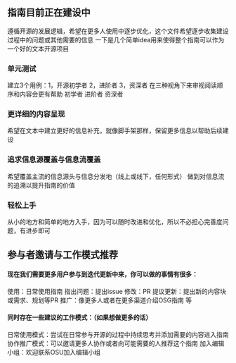 ## 指南目前正在建设中
遵循开源的发展逻辑，希望在更多人使用中逐步优化，这个文件希望逐步收集建设过程中的问题或其他需要的信息
一下是几个简单idea用来使得整个指南可以作为一个好的文本开源项目

### 单元测试
建立3个用例：1，开源初学者  2，进阶者  3，资深者
在三种视角下来审视阅读顺序和内容会更有帮助
初学者
进阶者
资深者


### 更详细的内容呈现
希望在文本中建立更好的信息补充，就像脚手架那样，保留更多信息以帮助后续建设


### 追求信息源覆盖与信息流覆盖
希望覆盖主流的信息源头与信息分发地（线上或线下，任何形式）
做到对信息流的追溯以提升指南的价值


### 轻松上手
从小的地方和简单的地方入手，因为可以随时改进和优化，所以不必担心完善度问题，有进步即可



## 参与者邀请与工作模式推荐
#### 现在我们需要更多用户参与到迭代更新中来，你可以做的事情有很多：
使用：日常使用指南
指出问题：提出issue
修改：PR
提议更新：提出新的内容块或需求、规划等PR
推广：像更多人或者在更多渠道介绍OSG指南
等

#### 同时存在一些建议的工作模式：（如果想做更多的话）
日常使用模式：尝试在日常参与开源的过程中持续思考并添加需要的内容进入指南
协作推广模式：可以邀请更多人协作或者向可能需要的人推荐这个指南
加入编辑小组：欢迎联系OSU加入编辑小组
